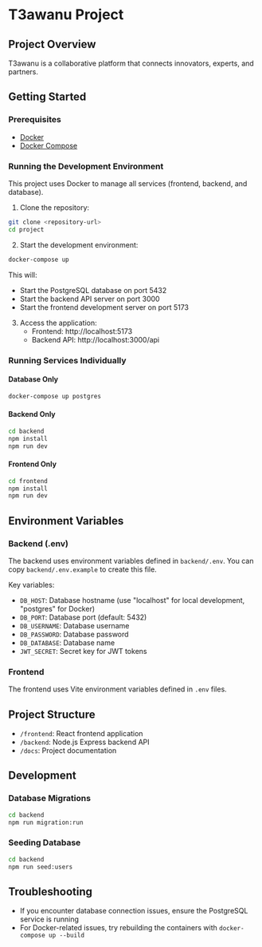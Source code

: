 # T3awanu Project

## Project Overview
T3awanu is a collaborative platform that connects innovators, experts, and partners.

## Getting Started

### Prerequisites
- [Docker](https://docs.docker.com/get-docker/)
- [Docker Compose](https://docs.docker.com/compose/install/)

### Running the Development Environment
This project uses Docker to manage all services (frontend, backend, and database). 

1. Clone the repository:
```bash
git clone <repository-url>
cd project
```

2. Start the development environment:
```bash
docker-compose up
```

This will:
- Start the PostgreSQL database on port 5432
- Start the backend API server on port 3000
- Start the frontend development server on port 5173

3. Access the application:
   - Frontend: http://localhost:5173
   - Backend API: http://localhost:3000/api

### Running Services Individually

#### Database Only
```bash
docker-compose up postgres
```

#### Backend Only
```bash
cd backend
npm install
npm run dev
```

#### Frontend Only
```bash
cd frontend
npm install
npm run dev
```

## Environment Variables

### Backend (.env)
The backend uses environment variables defined in `backend/.env`. You can copy `backend/.env.example` to create this file.

Key variables:
- `DB_HOST`: Database hostname (use "localhost" for local development, "postgres" for Docker)
- `DB_PORT`: Database port (default: 5432)
- `DB_USERNAME`: Database username
- `DB_PASSWORD`: Database password
- `DB_DATABASE`: Database name
- `JWT_SECRET`: Secret key for JWT tokens

### Frontend
The frontend uses Vite environment variables defined in `.env` files.

## Project Structure
- `/frontend`: React frontend application
- `/backend`: Node.js Express backend API
- `/docs`: Project documentation

## Development

### Database Migrations
```bash
cd backend
npm run migration:run
```

### Seeding Database
```bash
cd backend
npm run seed:users
```

## Troubleshooting
- If you encounter database connection issues, ensure the PostgreSQL service is running
- For Docker-related issues, try rebuilding the containers with `docker-compose up --build` 
